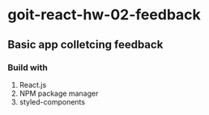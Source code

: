 # goit-react-hw-02-feedback

## Basic app colletcing feedback

### Build with

1. React.js
2. NPM package manager
3. styled-components
